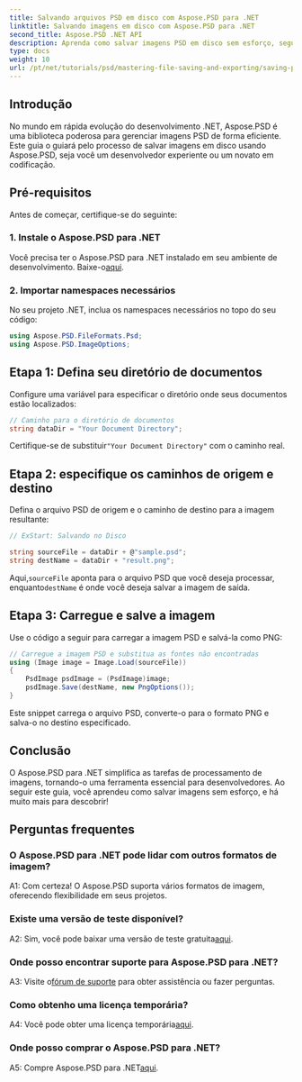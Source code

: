 ```yaml
---
title: Salvando arquivos PSD em disco com Aspose.PSD para .NET
linktitle: Salvando imagens em disco com Aspose.PSD para .NET
second_title: Aspose.PSD .NET API
description: Aprenda como salvar imagens PSD em disco sem esforço, seguindo um guia passo a passo. Não importa se você está convertendo arquivos PSD para vários formatos de imagem ou gerenciando ativos de imagem complexos.
type: docs
weight: 10
url: /pt/net/tutorials/psd/mastering-file-saving-and-exporting/saving-psd-files-to-disk/
---
```

## Introdução

No mundo em rápida evolução do desenvolvimento .NET, Aspose.PSD é uma biblioteca poderosa para gerenciar imagens PSD de forma eficiente. Este guia o guiará pelo processo de salvar imagens em disco usando Aspose.PSD, seja você um desenvolvedor experiente ou um novato em codificação. 

## Pré-requisitos

Antes de começar, certifique-se do seguinte:

### 1. Instale o Aspose.PSD para .NET

 Você precisa ter o Aspose.PSD para .NET instalado em seu ambiente de desenvolvimento. Baixe-o[aqui](https://releases.aspose.com/psd/net/).

### 2. Importar namespaces necessários

No seu projeto .NET, inclua os namespaces necessários no topo do seu código:

```csharp
using Aspose.PSD.FileFormats.Psd;
using Aspose.PSD.ImageOptions;
```

## Etapa 1: Defina seu diretório de documentos

Configure uma variável para especificar o diretório onde seus documentos estão localizados:

```csharp
// Caminho para o diretório de documentos
string dataDir = "Your Document Directory";
```

 Certifique-se de substituir`"Your Document Directory"` com o caminho real.

## Etapa 2: especifique os caminhos de origem e destino

Defina o arquivo PSD de origem e o caminho de destino para a imagem resultante:

```csharp
// ExStart: Salvando no Disco

string sourceFile = dataDir + @"sample.psd";
string destName = dataDir + "result.png";
```

 Aqui,`sourceFile` aponta para o arquivo PSD que você deseja processar, enquanto`destName` é onde você deseja salvar a imagem de saída.

## Etapa 3: Carregue e salve a imagem

Use o código a seguir para carregar a imagem PSD e salvá-la como PNG:

```csharp
// Carregue a imagem PSD e substitua as fontes não encontradas
using (Image image = Image.Load(sourceFile))
{
    PsdImage psdImage = (PsdImage)image;
    psdImage.Save(destName, new PngOptions());
}
```

Este snippet carrega o arquivo PSD, converte-o para o formato PNG e salva-o no destino especificado. 

## Conclusão

O Aspose.PSD para .NET simplifica as tarefas de processamento de imagens, tornando-o uma ferramenta essencial para desenvolvedores. Ao seguir este guia, você aprendeu como salvar imagens sem esforço, e há muito mais para descobrir!

## Perguntas frequentes

### O Aspose.PSD para .NET pode lidar com outros formatos de imagem?

A1: Com certeza! O Aspose.PSD suporta vários formatos de imagem, oferecendo flexibilidade em seus projetos.

### Existe uma versão de teste disponível?

 A2: Sim, você pode baixar uma versão de teste gratuita[aqui](https://releases.aspose.com/).

### Onde posso encontrar suporte para Aspose.PSD para .NET?

 A3: Visite o[fórum de suporte](https://forum.aspose.com/c/psd/34) para obter assistência ou fazer perguntas.

### Como obtenho uma licença temporária?

 A4: Você pode obter uma licença temporária[aqui](https://purchase.conholdate.com/temporary-license/).

### Onde posso comprar o Aspose.PSD para .NET?

 A5: Compre Aspose.PSD para .NET[aqui](https://purchase.conholdate.com/buy).
